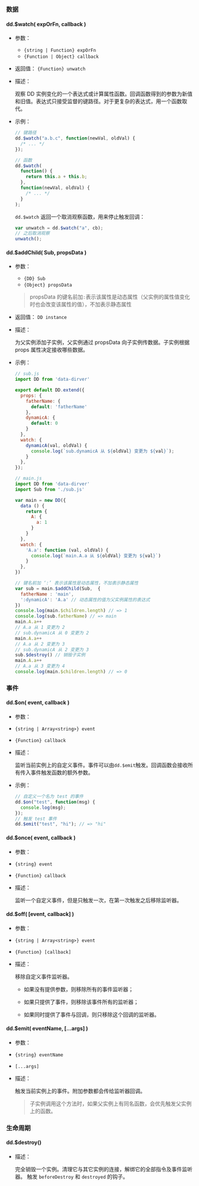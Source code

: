### 数据

#### dd.$watch( expOrFn, callback )

- 参数：

  - `{string | Function} expOrFn`
  - `{Function | Object} callback`

- 返回值： `{Function} unwatch`

- 描述：

  观察 DD 实例变化的一个表达式或计算属性函数。回调函数得到的参数为新值和旧值。表达式只接受监督的键路径。对于更复杂的表达式，用一个函数取代。

- 示例：

  ```js
  // 键路径
  dd.$watch("a.b.c", function(newVal, oldVal) {
    /* ... */
  });

  // 函数
  dd.$watch(
    function() {
      return this.a + this.b;
    },
    function(newVal, oldVal) {
      /* ... */
    }
  );
  ```

  `dd.$watch` 返回一个取消观察函数，用来停止触发回调：

  ```js
  var unwatch = dd.$watch("a", cb);
  // 之后取消观察
  unwatch();
  ```

#### dd.$addChild( Sub, propsData )

- 参数：

  - `{DD} Sub`
  - `{Object} propsData`

  > propsData 的键名前加`:`表示该属性是动态属性（父实例的属性值变化时也会改变该属性的值），不加表示静态属性

- 返回值： `DD instance`

- 描述：

  为父实例添加子实例，父实例通过 propsData 向子实例传数据。子实例根据 props 属性决定接收哪些数据。

- 示例：
  ```js
  // sub.js
  import DD from 'data-dirver'

  export default DD.extend({
    props: {
      fatherName: {
        default: 'fatherName'
      },
      dynamicA: {
        default: 0
      }
    },
    watch: {
      dynamicA(val, oldVal) {
        console.log(`sub.dynamicA 从 ${oldVal} 变更为 ${val}`);
      }
    },
  });
  ```
  ```js
  // main.js
  import DD from 'data-dirver'
  import Sub from './sub.js'

  var main = new DD({
    data () {
      return {
        A: {
          a: 1
        }
      }
    },
    watch: {
      'A.a': function (val, oldVal) {
        console.log(`main.A.a 从 ${oldVal} 变更为 ${val}`)
      }
    },
  })

  // 键名前加 ‘:’ 表示该属性是动态属性，不加表示静态属性
  var sub = main.$addChild(Sub,  {
    fatherName : 'main',
    ':dynamicA': 'A.a' // 动态属性的值为父实例属性的表达式
  })
  console.log(main.$children.length) // => 1
  console.log(sub.fatherName) // => main
  main.A.a++
  // A.a 从 1 变更为 2
  // sub.dynamicA 从 0 变更为 2
  main.A.a++
  // A.a 从 2 变更为 3
  // sub.dynamicA 从 2 变更为 3
  sub.$destroy() // 销毁子实例
  main.A.a++
  // A.a 从 3 变更为 4
  console.log(main.$children.length) // => 0
  ```

### 事件

#### dd.$on( event, callback )

- 参数：

- `{string | Array<string>} event`
- `{Function} callback`

- 描述：

  监听当前实例上的自定义事件。事件可以由`dd.$emit`触发。回调函数会接收所有传入事件触发函数的额外参数。

- 示例：

  ```js
  // 自定义一个名为 test 的事件
  dd.$on("test", function(msg) {
    console.log(msg);
  });
  // 触发 test 事件
  dd.$emit("test", "hi"); // => "hi"
  ```

#### dd.$once( event, callback )

- 参数：

- `{string} event`
- `{Function} callback`

- 描述：

  监听一个自定义事件，但是只触发一次，在第一次触发之后移除监听器。

#### dd.$off( [event, callback] )

- 参数：

- `{string | Array<string>} event`
- `{Function} [callback]`

- 描述：

  移除自定义事件监听器。

  - 如果没有提供参数，则移除所有的事件监听器；

  - 如果只提供了事件，则移除该事件所有的监听器；

  - 如果同时提供了事件与回调，则只移除这个回调的监听器。

#### dd.$emit( eventName, […args] )

- 参数：

- `{string} eventName`
- `[...args]`

- 描述：

  触发当前实例上的事件。附加参数都会传给监听器回调。

  > 子实例调用这个方法时，如果父实例上有同名函数，会优先触发父实例上的函数。

### 生命周期

#### dd.$destroy()

- 描述：

  完全销毁一个实例。清理它与其它实例的连接，解绑它的全部指令及事件监听器。
  触发 `beforeDestroy` 和 `destroyed` 的钩子。
